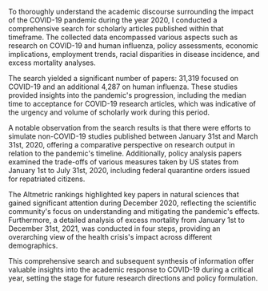 To thoroughly understand the academic discourse surrounding the impact of the COVID-19 pandemic during the year 2020, I conducted a comprehensive search for scholarly articles published within that timeframe. The collected data encompassed various aspects such as research on COVID-19 and human influenza, policy assessments, economic implications, employment trends, racial disparities in disease incidence, and excess mortality analyses.


The search yielded a significant number of papers: 31,319 focused on COVID-19 and an additional 4,287 on human influenza. These studies provided insights into the pandemic's progression, including the median time to acceptance for COVID-19 research articles, which was indicative of the urgency and volume of scholarly work during this period.


A notable observation from the search results is that there were efforts to simulate non-COVID-19 studies published between January 31st and March 31st, 2020, offering a comparative perspective on research output in relation to the pandemic's timeline. Additionally, policy analysis papers examined the trade-offs of various measures taken by US states from January 1st to July 31st, 2020, including federal quarantine orders issued for repatriated citizens.


The Altmetric rankings highlighted key papers in natural sciences that gained significant attention during December 2020, reflecting the scientific community's focus on understanding and mitigating the pandemic's effects. Furthermore, a detailed analysis of excess mortality from January 1st to December 31st, 2021, was conducted in four steps, providing an overarching view of the health crisis's impact across different demographics.


This comprehensive search and subsequent synthesis of information offer valuable insights into the academic response to COVID-19 during a critical year, setting the stage for future research directions and policy formulation.